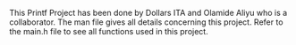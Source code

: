 This Printf Project has been done by Dollars ITA and Olamide Aliyu who is a collaborator.
The man file gives all details concerning this project.
Refer to the main.h file to see all functions used in this project.
